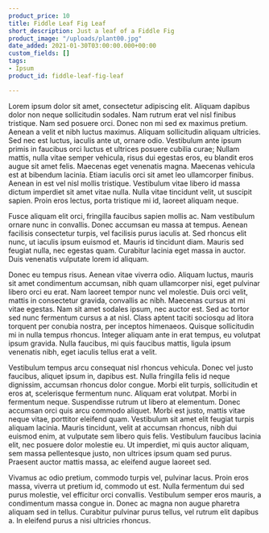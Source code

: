 ```yaml
---
product_price: 10
title: Fiddle Leaf Fig Leaf
short_description: Just a leaf of a Fiddle Fig
product_image: "/uploads/plant00.jpg"
date_added: 2021-01-30T03:00:00.000+00:00
custom_fields: []
tags:
- Ipsum
product_id: fiddle-leaf-fig-leaf

---
```

Lorem ipsum dolor sit amet, consectetur adipiscing elit. Aliquam dapibus dolor non neque sollicitudin sodales. Nam rutrum erat vel nisl finibus tristique. Nam sed posuere orci. Donec non mi sed ex maximus pretium. Aenean a velit et nibh luctus maximus. Aliquam sollicitudin aliquam ultricies. Sed nec est luctus, iaculis ante ut, ornare odio. Vestibulum ante ipsum primis in faucibus orci luctus et ultrices posuere cubilia curae; Nullam mattis, nulla vitae semper vehicula, risus dui egestas eros, eu blandit eros augue sit amet felis. Maecenas eget venenatis magna. Maecenas vehicula est at bibendum lacinia. Etiam iaculis orci sit amet leo ullamcorper finibus. Aenean in est vel nisl mollis tristique. Vestibulum vitae libero id massa dictum imperdiet sit amet vitae nulla. Nulla vitae tincidunt velit, ut suscipit sapien. Proin eros lectus, porta tristique mi id, laoreet aliquam neque.

Fusce aliquam elit orci, fringilla faucibus sapien mollis ac. Nam vestibulum ornare nunc in convallis. Donec accumsan eu massa at tempus. Aenean facilisis consectetur turpis, vel facilisis purus iaculis at. Sed rhoncus elit nunc, ut iaculis ipsum euismod et. Mauris id tincidunt diam. Mauris sed feugiat nulla, nec egestas quam. Curabitur lacinia eget massa in auctor. Duis venenatis vulputate lorem id aliquam.

Donec eu tempus risus. Aenean vitae viverra odio. Aliquam luctus, mauris sit amet condimentum accumsan, nibh quam ullamcorper nisi, eget pulvinar libero orci eu erat. Nam laoreet tempor nunc vel molestie. Duis orci velit, mattis in consectetur gravida, convallis ac nibh. Maecenas cursus at mi vitae egestas. Nam sit amet sodales ipsum, nec auctor est. Sed ac tortor sed nunc fermentum cursus a at nisl. Class aptent taciti sociosqu ad litora torquent per conubia nostra, per inceptos himenaeos. Quisque sollicitudin mi in nulla tempus rhoncus. Integer aliquam ante in erat tempus, eu volutpat ipsum gravida. Nulla faucibus, mi quis faucibus mattis, ligula ipsum venenatis nibh, eget iaculis tellus erat a velit.

Vestibulum tempus arcu consequat nisl rhoncus vehicula. Donec vel justo faucibus, aliquet ipsum in, dapibus est. Nulla fringilla felis id neque dignissim, accumsan rhoncus dolor congue. Morbi elit turpis, sollicitudin et eros at, scelerisque fermentum nunc. Aliquam erat volutpat. Morbi in fermentum neque. Suspendisse rutrum ut libero at elementum. Donec accumsan orci quis arcu commodo aliquet. Morbi est justo, mattis vitae neque vitae, porttitor eleifend quam. Vestibulum sit amet elit feugiat turpis aliquam lacinia. Mauris tincidunt, velit at accumsan rhoncus, nibh dui euismod enim, at vulputate sem libero quis felis. Vestibulum faucibus lacinia elit, nec posuere dolor molestie eu. Ut imperdiet, mi quis auctor aliquam, sem massa pellentesque justo, non ultrices ipsum quam sed purus. Praesent auctor mattis massa, ac eleifend augue laoreet sed.

Vivamus ac odio pretium, commodo turpis vel, pulvinar lacus. Proin eros massa, viverra ut pretium id, commodo ut est. Nulla fermentum dui sed purus molestie, vel efficitur orci convallis. Vestibulum semper eros mauris, a condimentum massa congue in. Donec ac magna non augue pharetra aliquam sed in tellus. Curabitur pulvinar purus tellus, vel rutrum elit dapibus a. In eleifend purus a nisi ultricies rhoncus.